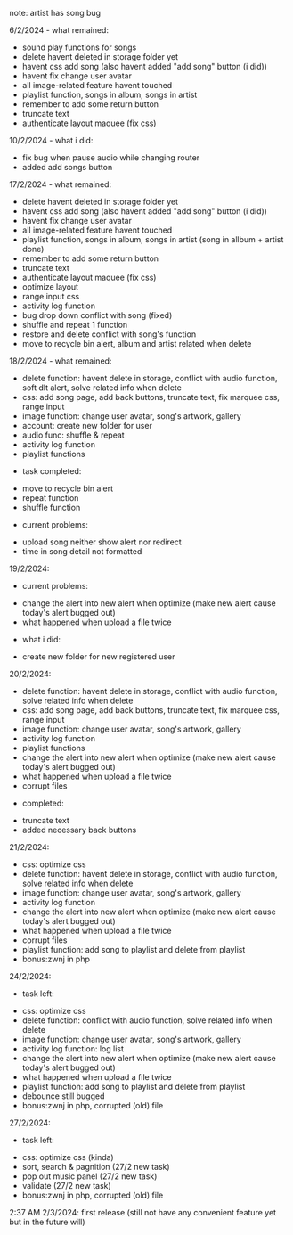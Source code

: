 note:
artist has song bug

6/2/2024 - what remained:
- sound play functions for songs
- delete havent deleted in storage folder yet 
- havent css add song (also havent added "add song" button (i did))
- havent fix change user avatar
- all image-related feature havent touched 
- playlist function, songs in album, songs in artist
- remember to add some return button 
- truncate text
- authenticate layout maquee (fix css)

10/2/2024 - what i did:
- fix bug when pause audio while changing router
- added add songs button

17/2/2024 - what remained:
- delete havent deleted in storage folder yet 
- havent css add song (also havent added "add song" button (i did))
- havent fix change user avatar
- all image-related feature havent touched 
- playlist function, songs in album, songs in artist (song in allbum + artist done)
- remember to add some return button 
- truncate text
- authenticate layout maquee (fix css)
- optimize layout 
- range input css
- activity log function
- bug drop down conflict with song (fixed)
- shuffle and repeat 1 function
- restore and delete conflict with song's function
- move to recycle bin alert, album and artist related when delete

18/2/2024 - what remained:
- delete function: havent delete in storage, conflict with audio function, soft dlt alert, solve related info when delete
- css: add song page, add back buttons, truncate text, fix marquee css, range input
- image function: change user avatar, song's artwork, gallery
- account: create new folder for user 
- audio func: shuffle & repeat
- activity log function
- playlist functions

* task completed: 
- move to recycle bin alert
- repeat function
- shuffle function

* current problems: 
- upload song neither show alert nor redirect
- time in song detail not formatted

19/2/2024:
* current problems: 
- change the alert into new alert when optimize (make new alert cause today's alert bugged out)
- what happened when upload a file twice

* what i did:
- create new folder for new registered user

20/2/2024:
- delete function: havent delete in storage, conflict with audio function, solve related info when delete
- css: add song page, add back buttons, truncate text, fix marquee css, range input
- image function: change user avatar, song's artwork, gallery
- activity log function
- playlist functions
- change the alert into new alert when optimize (make new alert cause today's alert bugged out)
- what happened when upload a file twice
- corrupt files

* completed:
- truncate text
- added necessary back buttons

21/2/2024: 
- css: optimize css
- delete function: havent delete in storage, conflict with audio function, solve related info when delete
- image function: change user avatar, song's artwork, gallery
- activity log function
- change the alert into new alert when optimize (make new alert cause today's alert bugged out)
- what happened when upload a file twice
- corrupt files
- playlist function: add song to playlist and delete from playlist
- bonus:zwnj in php 

24/2/2024:
* task left:
- css: optimize css
- delete function: conflict with audio function, solve related info when delete
- image function: change user avatar, song's artwork, gallery
- activity log function: log list
- change the alert into new alert when optimize (make new alert cause today's alert bugged out)
- what happened when upload a file twice
- playlist function: add song to playlist and delete from playlist
- debounce still bugged
- bonus:zwnj in php, corrupted (old) file 

27/2/2024:
* task left: 
- css: optimize css (kinda)
- sort, search & pagnition (27/2 new task)
- pop out music panel (27/2 new task)
- validate (27/2 new task)
- bonus:zwnj in php, corrupted (old) file 

2:37 AM 2/3/2024: first release (still not have any convenient feature yet but in the future will)
